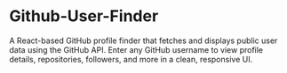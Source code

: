 # Github-User-Finder
 A React-based GitHub profile finder that fetches and displays public user data using the GitHub API. Enter any GitHub username to view profile details, repositories, followers, and more in a clean, responsive UI.
